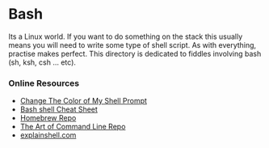 Bash
=====

Its a Linux world. If you want to do something on the stack this usually means you will need to write
some type of shell script.  As with everything, practise makes perfect. This directory is
dedicated to fiddles involving bash (sh, ksh, csh ... etc).


### Online Resources

*   [Change The Color of My Shell Prompt](http://www.cyberciti.biz/faq/bash-shell-change-the-color-of-my-shell-prompt-under-linux-or-unix/)
*   [Bash shell Cheat Sheet](http://cli.learncodethehardway.org/bash_cheat_sheet.pdf)
*   [Homebrew Repo](https://github.com/Homebrew/brew)
*   [The Art of Command Line Repo](https://github.com/jlevy/the-art-of-command-line)
*   [explainshell.com](http://explainshell.com/)





